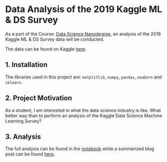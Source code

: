 # Data Analysis of the 2019 Kaggle ML & DS Survey

As a part of the Course: [Data Science Nanodegree](https://www.udacity.com/course/data-scientist-nanodegree--nd025), an analysis of the 2019 Kaggle ML & DS Survey data will be conducted.

The data can be found on Kaggle [here](https://www.kaggle.com/c/kaggle-survey-2019/data). 

## 1. Installation

The libraries used in this project are: `matplitlib`, `numpy`, `pandas`, `seaborn` and `sklearn`. 

## 2. Project Motivation

As a student, I am interested in what the data science industry is like. What better way than to perform an analysis of the Kaggle Data Science Machine Learning Survey?

## 3. Analysis

The full analysis can be found in the [notebook](https://github.com/AhmadHatziq/data-science-nanodegree/blob/main/data-analysis-kaggle-survey/notebook/kaggle-survey-analysis-course-project.ipynb) while a summarized blog post can be found [here](). 